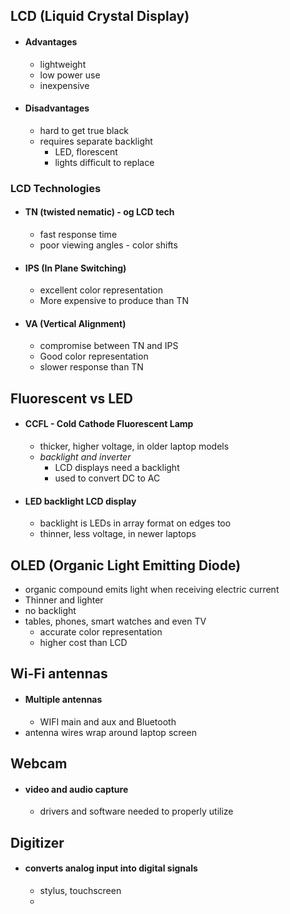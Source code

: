 ## LCD (Liquid Crystal Display)
- #### Advantages
	- lightweight
	- low power use
	- inexpensive
- #### Disadvantages 
	- hard to get true black
	- requires separate backlight
		- LED, florescent 
		- lights difficult to replace
### LCD Technologies
- #### TN (twisted nematic) - og LCD tech
	- fast response time
	- poor viewing angles - color shifts
- #### IPS (In Plane Switching) 
	- excellent color representation 
	- More expensive to produce than TN
- #### VA (Vertical Alignment)
	- compromise between TN and IPS
	- Good color representation 
	- slower response than TN 

## Fluorescent vs LED
- #### CCFL - Cold Cathode Fluorescent Lamp
	- thicker, higher voltage, in older laptop models
	- _backlight and inverter_
		- LCD displays need a backlight
		- used to convert DC to AC
- #### LED backlight LCD display
	- backlight is LEDs in array format on edges too 
	- thinner, less voltage, in newer laptops
	
## OLED (Organic Light Emitting Diode)
- organic compound emits light when receiving electric current
- Thinner and lighter
- no backlight
- tables, phones, smart watches and even TV
	- accurate color representation 
	-  higher cost than LCD

## Wi-Fi antennas 
- #### Multiple antennas 
	- WIFI main and aux and Bluetooth
- antenna wires wrap around laptop screen

## Webcam 
- #### video and audio capture
	- drivers and software needed to properly utilize 

## Digitizer
- #### converts analog input into digital signals
	- stylus, touchscreen
	- 
